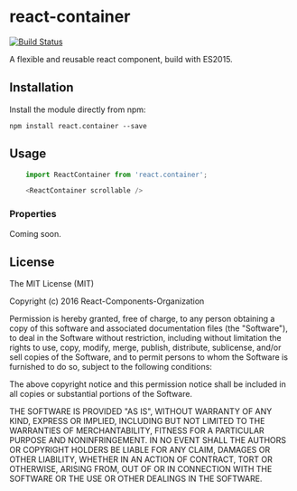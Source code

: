 # react-container
[![Build Status](https://travis-ci.org/React-Components-Organization/react-container.svg?branch=master)](https://travis-ci.org/React-Components-Organization/react-container)

A flexible and reusable react component, build with ES2015.

## Installation

Install the module directly from npm:

```
npm install react.container --save
```

## Usage

```js
    import ReactContainer from 'react.container';

    <ReactContainer scrollable />
```

### Properties

Coming soon.

## License

The MIT License (MIT)

Copyright (c) 2016 React-Components-Organization

Permission is hereby granted, free of charge, to any person obtaining a copy
of this software and associated documentation files (the "Software"), to deal
in the Software without restriction, including without limitation the rights
to use, copy, modify, merge, publish, distribute, sublicense, and/or sell
copies of the Software, and to permit persons to whom the Software is
furnished to do so, subject to the following conditions:

The above copyright notice and this permission notice shall be included in all
copies or substantial portions of the Software.

THE SOFTWARE IS PROVIDED "AS IS", WITHOUT WARRANTY OF ANY KIND, EXPRESS OR
IMPLIED, INCLUDING BUT NOT LIMITED TO THE WARRANTIES OF MERCHANTABILITY,
FITNESS FOR A PARTICULAR PURPOSE AND NONINFRINGEMENT. IN NO EVENT SHALL THE
AUTHORS OR COPYRIGHT HOLDERS BE LIABLE FOR ANY CLAIM, DAMAGES OR OTHER
LIABILITY, WHETHER IN AN ACTION OF CONTRACT, TORT OR OTHERWISE, ARISING FROM,
OUT OF OR IN CONNECTION WITH THE SOFTWARE OR THE USE OR OTHER DEALINGS IN THE
SOFTWARE.
